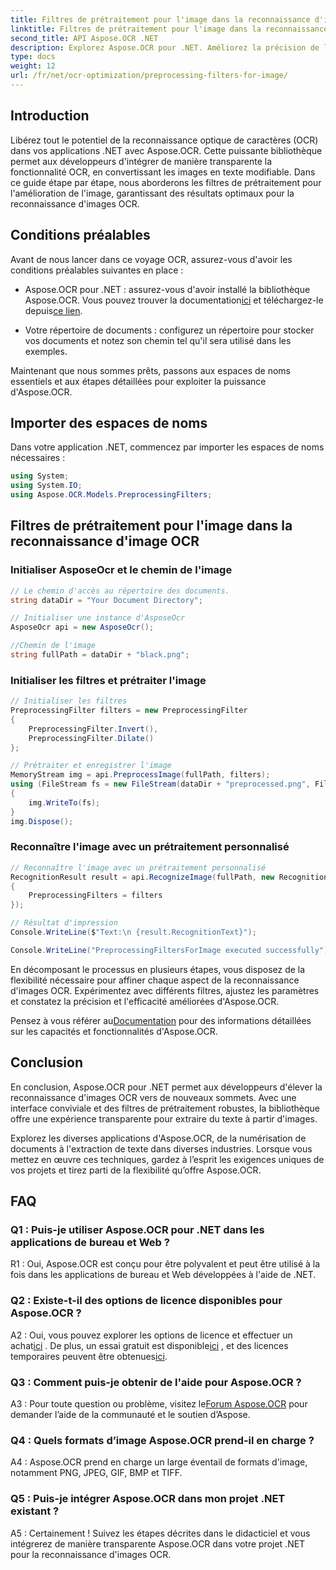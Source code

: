 ```yaml
---
title: Filtres de prétraitement pour l'image dans la reconnaissance d'image OCR
linktitle: Filtres de prétraitement pour l'image dans la reconnaissance d'image OCR
second_title: API Aspose.OCR .NET
description: Explorez Aspose.OCR pour .NET. Améliorez la précision de l'OCR avec des filtres de prétraitement. Téléchargez-le maintenant pour une intégration transparente.
type: docs
weight: 12
url: /fr/net/ocr-optimization/preprocessing-filters-for-image/
---
```

## Introduction

Libérez tout le potentiel de la reconnaissance optique de caractères (OCR) dans vos applications .NET avec Aspose.OCR. Cette puissante bibliothèque permet aux développeurs d'intégrer de manière transparente la fonctionnalité OCR, en convertissant les images en texte modifiable. Dans ce guide étape par étape, nous aborderons les filtres de prétraitement pour l'amélioration de l'image, garantissant des résultats optimaux pour la reconnaissance d'images OCR.

## Conditions préalables

Avant de nous lancer dans ce voyage OCR, assurez-vous d'avoir les conditions préalables suivantes en place :

-  Aspose.OCR pour .NET : assurez-vous d'avoir installé la bibliothèque Aspose.OCR. Vous pouvez trouver la documentation[ici](https://reference.aspose.com/ocr/net/) et téléchargez-le depuis[ce lien](https://releases.aspose.com/ocr/net/).

- Votre répertoire de documents : configurez un répertoire pour stocker vos documents et notez son chemin tel qu'il sera utilisé dans les exemples.

Maintenant que nous sommes prêts, passons aux espaces de noms essentiels et aux étapes détaillées pour exploiter la puissance d'Aspose.OCR.

## Importer des espaces de noms

Dans votre application .NET, commencez par importer les espaces de noms nécessaires :

```csharp
using System;
using System.IO;
using Aspose.OCR.Models.PreprocessingFilters;
```

## Filtres de prétraitement pour l'image dans la reconnaissance d'image OCR

### Initialiser AsposeOcr et le chemin de l'image

```csharp
// Le chemin d'accès au répertoire des documents.
string dataDir = "Your Document Directory";

// Initialiser une instance d'AsposeOcr
AsposeOcr api = new AsposeOcr();

//Chemin de l'image
string fullPath = dataDir + "black.png";
```

### Initialiser les filtres et prétraiter l'image

```csharp
// Initialiser les filtres
PreprocessingFilter filters = new PreprocessingFilter
{
    PreprocessingFilter.Invert(),
    PreprocessingFilter.Dilate()
};

// Prétraiter et enregistrer l'image
MemoryStream img = api.PreprocessImage(fullPath, filters);
using (FileStream fs = new FileStream(dataDir + "preprocessed.png", FileMode.OpenOrCreate))
{
    img.WriteTo(fs);
}
img.Dispose();
```

### Reconnaître l'image avec un prétraitement personnalisé

```csharp
// Reconnaître l'image avec un prétraitement personnalisé
RecognitionResult result = api.RecognizeImage(fullPath, new RecognitionSettings
{
    PreprocessingFilters = filters
});

// Résultat d'impression
Console.WriteLine($"Text:\n {result.RecognitionText}");

Console.WriteLine("PreprocessingFiltersForImage executed successfully");
```

En décomposant le processus en plusieurs étapes, vous disposez de la flexibilité nécessaire pour affiner chaque aspect de la reconnaissance d'images OCR. Expérimentez avec différents filtres, ajustez les paramètres et constatez la précision et l'efficacité améliorées d'Aspose.OCR.

 Pensez à vous référer au[Documentation](https://reference.aspose.com/ocr/net/) pour des informations détaillées sur les capacités et fonctionnalités d'Aspose.OCR.

## Conclusion

En conclusion, Aspose.OCR pour .NET permet aux développeurs d'élever la reconnaissance d'images OCR vers de nouveaux sommets. Avec une interface conviviale et des filtres de prétraitement robustes, la bibliothèque offre une expérience transparente pour extraire du texte à partir d'images.

Explorez les diverses applications d'Aspose.OCR, de la numérisation de documents à l'extraction de texte dans diverses industries. Lorsque vous mettez en œuvre ces techniques, gardez à l’esprit les exigences uniques de vos projets et tirez parti de la flexibilité qu’offre Aspose.OCR.


## FAQ

### Q1 : Puis-je utiliser Aspose.OCR pour .NET dans les applications de bureau et Web ?

R1 : Oui, Aspose.OCR est conçu pour être polyvalent et peut être utilisé à la fois dans les applications de bureau et Web développées à l'aide de .NET.

### Q2 : Existe-t-il des options de licence disponibles pour Aspose.OCR ?

 A2 : Oui, vous pouvez explorer les options de licence et effectuer un achat[ici](https://purchase.aspose.com/buy) . De plus, un essai gratuit est disponible[ici](https://releases.aspose.com/) , et des licences temporaires peuvent être obtenues[ici](https://purchase.aspose.com/temporary-license/).

### Q3 : Comment puis-je obtenir de l'aide pour Aspose.OCR ?

A3 : Pour toute question ou problème, visitez le[Forum Aspose.OCR](https://forum.aspose.com/c/ocr/16) pour demander l’aide de la communauté et le soutien d’Aspose.

### Q4 : Quels formats d’image Aspose.OCR prend-il en charge ?

A4 : Aspose.OCR prend en charge un large éventail de formats d'image, notamment PNG, JPEG, GIF, BMP et TIFF.

### Q5 : Puis-je intégrer Aspose.OCR dans mon projet .NET existant ?

A5 : Certainement ! Suivez les étapes décrites dans le didacticiel et vous intégrerez de manière transparente Aspose.OCR dans votre projet .NET pour la reconnaissance d'images OCR.
